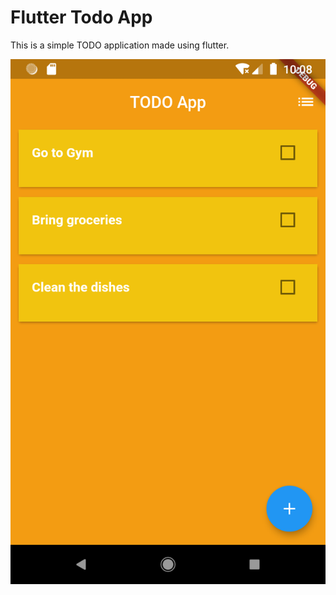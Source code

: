 # Flutter Todo App

This is a simple TODO application made using flutter.

![alt text](https://github.com/RaviiKmr/FlutterTodoApp/raw/master/screenshots/Screenshot_1562690318.png)
